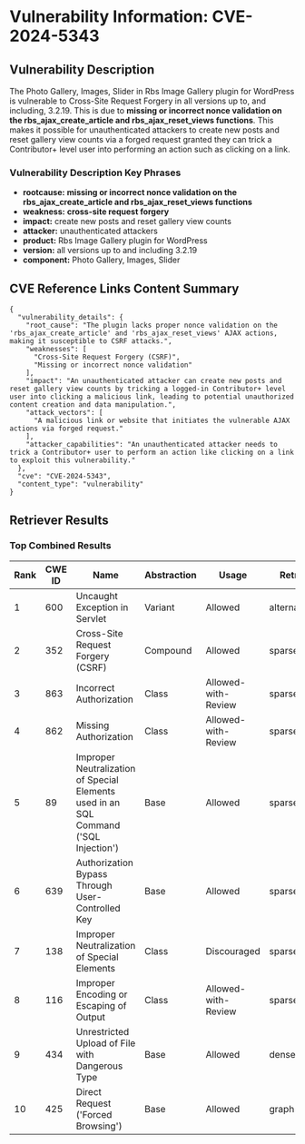 # Vulnerability Information: CVE-2024-5343

## Vulnerability Description
The Photo Gallery, Images, Slider in Rbs Image Gallery plugin for WordPress is vulnerable to Cross-Site Request Forgery in all versions up to, and including, 3.2.19. This is due to **missing or incorrect nonce validation on the rbs_ajax_create_article and rbs_ajax_reset_views functions**. This makes it possible for unauthenticated attackers to create new posts and reset gallery view counts via a forged request granted they can trick a Contributor+ level user into performing an action such as clicking on a link.

### Vulnerability Description Key Phrases
- **rootcause:** **missing or incorrect nonce validation on the rbs_ajax_create_article and rbs_ajax_reset_views functions**
- **weakness:** **cross-site request forgery**
- **impact:** create new posts and reset gallery view counts
- **attacker:** unauthenticated attackers
- **product:** Rbs Image Gallery plugin for WordPress
- **version:** all versions up to and including 3.2.19
- **component:** Photo Gallery, Images, Slider

## CVE Reference Links Content Summary
```
{
  "vulnerability_details": {
    "root_cause": "The plugin lacks proper nonce validation on the 'rbs_ajax_create_article' and 'rbs_ajax_reset_views' AJAX actions, making it susceptible to CSRF attacks.",
    "weaknesses": [
      "Cross-Site Request Forgery (CSRF)",
      "Missing or incorrect nonce validation"
    ],
    "impact": "An unauthenticated attacker can create new posts and reset gallery view counts by tricking a logged-in Contributor+ level user into clicking a malicious link, leading to potential unauthorized content creation and data manipulation.",
    "attack_vectors": [
      "A malicious link or website that initiates the vulnerable AJAX actions via forged request."
    ],
    "attacker_capabilities": "An unauthenticated attacker needs to trick a Contributor+ user to perform an action like clicking on a link to exploit this vulnerability."
  },
  "cve": "CVE-2024-5343",
  "content_type": "vulnerability"
}
```

## Retriever Results

### Top Combined Results

| Rank | CWE ID | Name | Abstraction | Usage  | Retrievers | Individual Scores |
|------|--------|------|-------------|-------|------------|-------------------|
| 1 | 600 | Uncaught Exception in Servlet  | Variant | Allowed | alternate_terms | 0.700 |
| 2 | 352 | Cross-Site Request Forgery (CSRF) | Compound | Allowed | sparse | 0.636 |
| 3 | 863 | Incorrect Authorization | Class | Allowed-with-Review | sparse | 0.505 |
| 4 | 862 | Missing Authorization | Class | Allowed-with-Review | sparse | 0.500 |
| 5 | 89 | Improper Neutralization of Special Elements used in an SQL Command ('SQL Injection') | Base | Allowed | sparse | 0.478 |
| 6 | 639 | Authorization Bypass Through User-Controlled Key | Base | Allowed | sparse | 0.469 |
| 7 | 138 | Improper Neutralization of Special Elements | Class | Discouraged | sparse | 0.469 |
| 8 | 116 | Improper Encoding or Escaping of Output | Class | Allowed-with-Review | sparse | 0.469 |
| 9 | 434 | Unrestricted Upload of File with Dangerous Type | Base | Allowed | dense | 0.457 |
| 10 | 425 | Direct Request ('Forced Browsing') | Base | Allowed | graph | 0.002 |

